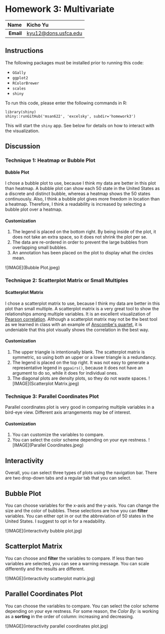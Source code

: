 Homework 3: Multivariate
==============================

| **Name**  | Kicho Yu  |
|----------:|:-------------|
| **Email** | kyu12@dons.usfca.edu |

## Instructions ##

The following packages must be installed prior to running this code:

- `GGally`
- `ggplot2`
- `RColorBrewer`
- `scales`
- `shiny`


To run this code, please enter the following commands in R:

```
library(shiny)
shiny::runGitHub('msan622', 'excelsky', subdir='homework3')
```

This will start the `shiny` app. See below for details on how to interact with the visualization.

## Discussion ##

### Technique 1: Heatmap or Bubble Plot ###
#### Bubble Plot ####
I chose a bubble plot to use, because I think my data are better in this plot than heatmap. A bubble plot can show each 50 state in the United States as a discrete and distinct bubble, whereas a heatmap shows the 50 states continuously. Also, I think a bubble plot gives more freedom in location than a heatmap. Therefore, I think a readability is increased by selecting a bubble plot over a heatmap.  

#### Customization ####
1. The legend is placed on the bottom right. By being inside of the plot, it does not take an extra space, so it does not shrink the plot per se.  
2. The data are re-ordered in order to prevent the large bubbles from overlapping small bubbles.  
3. An annotation has been placed on the plot to display what the circles mean.  

![IMAGE](Bubble Plot.jpeg)  

### Technique 2: Scatterplot Matrix or Small Multiples ###
#### Scatterplot Matrix ####
I chose a scatterplot matrix to use, because I think my data are better in this plot than small multiple. A scatterplot matrix is a very great tool to show the relationships among multiple variables. It is an excellent visualization of  [Pearson correlation](http://en.wikipedia.org/wiki/Pearson_correlation_coefficient). Although a scatterplot matrix may not be the best tool as we learned in class with an example of [Anscombe's quartet](https://github.com/msan622/lectures/tree/master/Motivation), it is undeniable that this plot visually shows the correlation in the best way.    

#### Customization ####
1. The upper triangle is intentionally blank. The scatterplot matrix is symmetric, so using both an upper or a lower triangle is a redundancy.  
2. The legend is placed on the top right. It was not easy to generate a representative legend in `ggpairs()`, because it does not have an argument to do so, while it does for individual ones.
3. The diagonal plots are density plots, so they do not waste spaces.
![IMAGE](Scatterplot Matrix.jpeg)  

### Technique 3: Parallel Coordinates Plot ###
Parallel coordinates plot is very good in comparing multiple variables in a bird-eye view. Different axis arrangements may be of interest.

#### Customization ####
1. You can customize the variables to compare.
2. You can select the color scheme depending on your eye restness.
![IMAGE](Parallel Coordinates.jpeg)  

## Interactivity ##
Overall, you can select three types of plots using the navigation bar. There are two drop-down tabs and a regular tab that you can select.

## Bubble Plot ##
You can choose variables for the x-axis and the y-axis. You can change the size and the color of bubbles. These selections are how you can __filter__ variables. You can either opt in or out the abbreviation of 50 states in the United States. I suggest to opt in for a readability.

![IMAGE](interactivity bubble plot.jpg)  

## Scatterplot Matrix ##
You can choose and __filter__ the variables to compare. If less than two variables are selected, you can see a warning message. You can scale differently and the results are different. 

![IMAGE](interactivity scatterplot matrix.jpg)  

## Parallel Coordinates Plot ##
You can choose the variables to compare. You can select the color scheme depending on your eye restness. For some reason, the _Color By:_ is working as a __sorting__ in the order of column: increasing and decreasing.


![IMAGE](interactivity parallel coordinates plot.jpg)  
